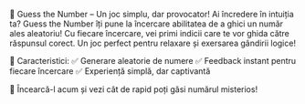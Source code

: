 🔢 Guess the Number – Un joc simplu, dar provocator!
Ai încredere în intuiția ta? Guess the Number îți pune la încercare abilitatea de a ghici un număr ales aleatoriu! Cu fiecare încercare, vei primi indicii care te vor ghida către răspunsul corect. Un joc perfect pentru relaxare și exersarea gândirii logice!

🔹 Caracteristici:
✅ Generare aleatorie de numere
✅ Feedback instant pentru fiecare încercare
✅ Experiență simplă, dar captivantă

🎯 Încearcă-l acum și vezi cât de rapid poți găsi numărul misterios!
